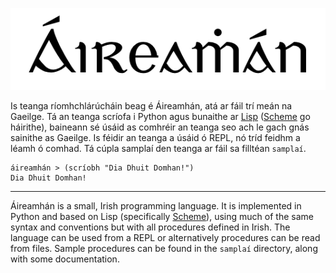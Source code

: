 <p align="center">
  <img src="aireamhan.png">
</p>

Is teanga ríomhchlárúcháin beag é Áireamhán, atá ar fáil trí meán na Gaeilge.  Tá an teanga scríofa i Python agus bunaithe ar [Lisp](https://en.wikipedia.org/wiki/Lisp_(programming_language)) ([Scheme](http://norvig.com/lispy.html) go háirithe), baineann sé úsáid as comhréir an teanga seo ach le gach gnás sainithe as Gaeilge. Is féidir an teanga a úsáid ó REPL, nó tríd feidhm a léamh ó comhad. Tá cúpla samplaí den teanga ar fáil sa filltéan ```samplaí```.


```
áireamhán > (scríobh "Dia Dhuit Domhan!")
Dia Dhuit Domhan!
```

---

Áireamhán is a small, Irish programming language. It is implemented in Python and based on Lisp (specifically [Scheme](http://norvig.com/lispy.html)), using much of the same syntax and conventions but with all procedures defined in Irish. The language can be used from a REPL or alternatively procedures can be read from files. Sample procedures can be found in the ```samplaí``` directory, along with some documentation.
